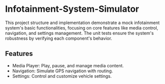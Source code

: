 # Infotainment-System-Simulator
This project structure and implementation demonstrate a mock infotainment system's basic functionalities, focusing on core features like media control, navigation, and settings management. The unit tests ensure the system's robustness by verifying each component's behavior.

## Features
- Media Player: Play, pause, and manage media content.
- Navigation: Simulate GPS navigation with routing.
- Settings: Control and customize vehicle settings.